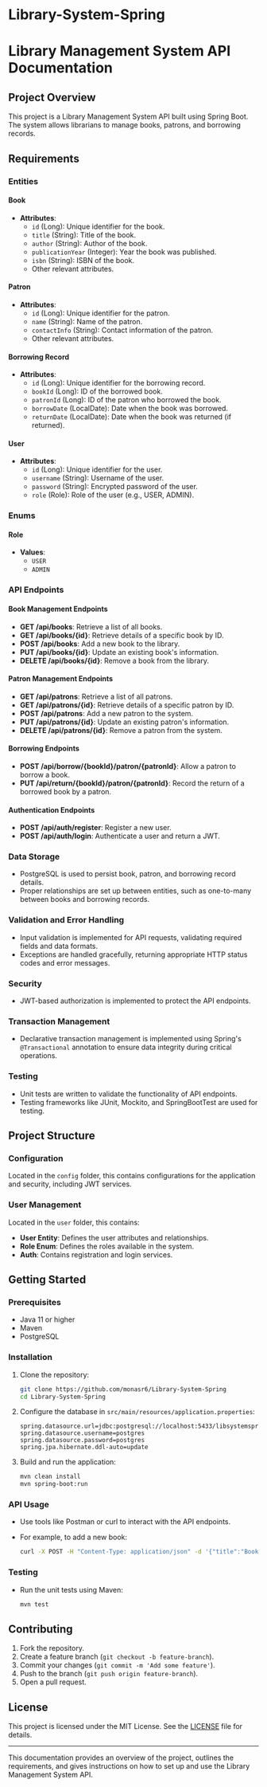 # Library-System-Spring
# Library Management System API Documentation

## Project Overview

This project is a Library Management System API built using Spring Boot. The system allows librarians to manage books, patrons, and borrowing records.

## Requirements

### Entities

#### Book

- **Attributes**:
  - `id` (Long): Unique identifier for the book.
  - `title` (String): Title of the book.
  - `author` (String): Author of the book.
  - `publicationYear` (Integer): Year the book was published.
  - `isbn` (String): ISBN of the book.
  - Other relevant attributes.

#### Patron

- **Attributes**:
  - `id` (Long): Unique identifier for the patron.
  - `name` (String): Name of the patron.
  - `contactInfo` (String): Contact information of the patron.
  - Other relevant attributes.

#### Borrowing Record

- **Attributes**:
  - `id` (Long): Unique identifier for the borrowing record.
  - `bookId` (Long): ID of the borrowed book.
  - `patronId` (Long): ID of the patron who borrowed the book.
  - `borrowDate` (LocalDate): Date when the book was borrowed.
  - `returnDate` (LocalDate): Date when the book was returned (if returned).

#### User

- **Attributes**:
  - `id` (Long): Unique identifier for the user.
  - `username` (String): Username of the user.
  - `password` (String): Encrypted password of the user.
  - `role` (Role): Role of the user (e.g., USER, ADMIN).

### Enums

#### Role

- **Values**:
  - `USER`
  - `ADMIN`

### API Endpoints

#### Book Management Endpoints

- **GET /api/books**: Retrieve a list of all books.
- **GET /api/books/{id}**: Retrieve details of a specific book by ID.
- **POST /api/books**: Add a new book to the library.
- **PUT /api/books/{id}**: Update an existing book's information.
- **DELETE /api/books/{id}**: Remove a book from the library.

#### Patron Management Endpoints

- **GET /api/patrons**: Retrieve a list of all patrons.
- **GET /api/patrons/{id}**: Retrieve details of a specific patron by ID.
- **POST /api/patrons**: Add a new patron to the system.
- **PUT /api/patrons/{id}**: Update an existing patron's information.
- **DELETE /api/patrons/{id}**: Remove a patron from the system.

#### Borrowing Endpoints

- **POST /api/borrow/{bookId}/patron/{patronId}**: Allow a patron to borrow a book.
- **PUT /api/return/{bookId}/patron/{patronId}**: Record the return of a borrowed book by a patron.

#### Authentication Endpoints

- **POST /api/auth/register**: Register a new user.
- **POST /api/auth/login**: Authenticate a user and return a JWT.

### Data Storage

- PostgreSQL is used to persist book, patron, and borrowing record details.
- Proper relationships are set up between entities, such as one-to-many between books and borrowing records.

### Validation and Error Handling

- Input validation is implemented for API requests, validating required fields and data formats.
- Exceptions are handled gracefully, returning appropriate HTTP status codes and error messages.

### Security

- JWT-based authorization is implemented to protect the API endpoints.

### Transaction Management

- Declarative transaction management is implemented using Spring's `@Transactional` annotation to ensure data integrity during critical operations.

### Testing

- Unit tests are written to validate the functionality of API endpoints.
- Testing frameworks like JUnit, Mockito, and SpringBootTest are used for testing.

## Project Structure

### Configuration

Located in the `config` folder, this contains configurations for the application and security, including JWT services.

### User Management

Located in the `user` folder, this contains:

- **User Entity**: Defines the user attributes and relationships.
- **Role Enum**: Defines the roles available in the system.
- **Auth**: Contains registration and login services.

## Getting Started

### Prerequisites

- Java 11 or higher
- Maven
- PostgreSQL

### Installation

1. Clone the repository:

    ```bash
    git clone https://github.com/monasr6/Library-System-Spring
    cd Library-System-Spring
    ```

2. Configure the database in `src/main/resources/application.properties`:

    ```properties
    spring.datasource.url=jdbc:postgresql://localhost:5433/libsystemspring
    spring.datasource.username=postgres
    spring.datasource.password=postgres
    spring.jpa.hibernate.ddl-auto=update
    ```

3. Build and run the application:

    ```bash
    mvn clean install
    mvn spring-boot:run
    ```

### API Usage

- Use tools like Postman or curl to interact with the API endpoints.
- For example, to add a new book:

    ```bash
    curl -X POST -H "Content-Type: application/json" -d '{"title":"Book Title","author":"Author Name","publicationYear":2021,"isbn":"1234567890123"}' http://localhost:8080/api/books
    ```

### Testing

- Run the unit tests using Maven:

    ```bash
    mvn test
    ```

## Contributing

1. Fork the repository.
2. Create a feature branch (`git checkout -b feature-branch`).
3. Commit your changes (`git commit -m 'Add some feature'`).
4. Push to the branch (`git push origin feature-branch`).
5. Open a pull request.

## License

This project is licensed under the MIT License. See the [LICENSE](LICENSE) file for details.

---

This documentation provides an overview of the project, outlines the requirements, and gives instructions on how to set up and use the Library Management System API.
